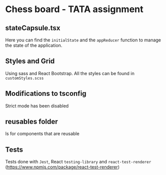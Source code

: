 # Chess board - TATA assignment

## stateCapsule.tsx

Here you can find the `initialState` and the `appReducer` function to manage the state of the application.

## Styles and Grid 

Using sass and React Bootstrap. All the styles
can be found in `customStyles.scss`

## Modifications to tsconfig

Strict mode has been disabled

## reusables folder

Is for components that are reusable 

## Tests

Tests done with `Jest`, React `testing-library` and `react-test-renderer` (https://www.npmjs.com/package/react-test-renderer)



